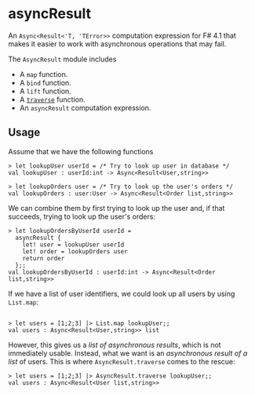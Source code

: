 # asyncResult

An `Async<Result<'T, 'TError>>` computation expression for F# 4.1 that makes it easier 
to work with asynchronous operations that may fail.

The `AsyncResult` module includes

* A `map` function.
* A `bind` function.
* A `lift` function.
* A [`traverse`](https://fsharpforfunandprofit.com/posts/elevated-world-4/#traverse) function.
* An `asyncResult` computation expression.

## Usage

Assume that we have the following functions

```
> let lookupUser userId = /* Try to look up user in database */
val lookupUser : userId:int -> Async<Result<User,string>>

> let lookupOrders user = /* Try to look up the user's orders */
val lookupOrders : user:User -> Async<Result<Order list,string>>

```

We can combine them by first trying to look up the user and, if that succeeds, 
trying to look up the user's orders:

```
> let lookupOrdersByUserId userId =
  asyncResult {
    let! user = lookupUser userId
    let! order = lookupOrders user
    return order
  };;
val lookupOrdersByUserId : userId:int -> Async<Result<Order list,string>>
```

If we have a list of user identifiers, we could look up all users by using 
`List.map`:

```

> let users = [1;2;3] |> List.map lookupUser;;
val users : Async<Result<User,string>> list

```
However, this gives us a *list of asynchronous results*, which is not immediately usable. 
Instead, what we want is an *asynchronous result of a list* of users. This is 
where `AsyncResult.traverse` comes to the rescue:

```
> let users = [1;2;3] |> AsyncResult.traverse lookupUser;;
val users : Async<Result<User list,string>>

```